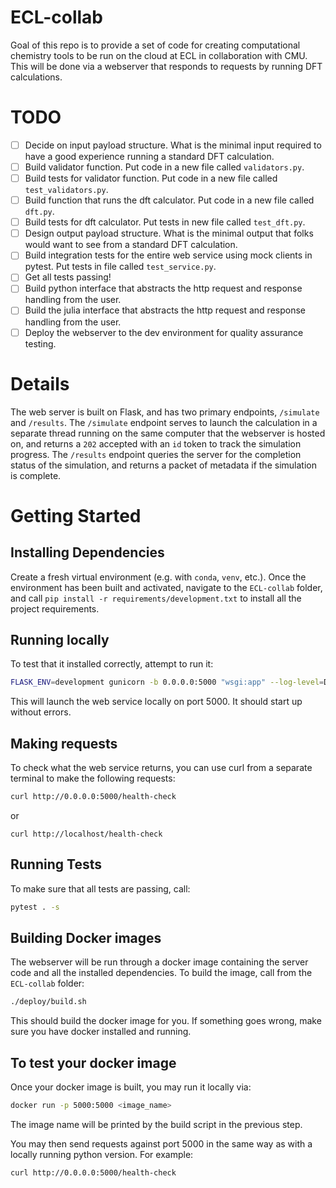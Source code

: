 # ECL-collab
Goal of this repo is to provide a set of code for creating computational chemistry tools to be run on the cloud at ECL in collaboration with CMU. This will be done via a webserver that responds to requests by running DFT calculations.

# TODO
- [ ] Decide on input payload structure. What is the minimal input required to have a good experience running a standard DFT calculation.
- [ ] Build validator function. Put code in a new file called `validators.py`.
- [ ] Build tests for validator function. Put code in a new file called `test_validators.py`.
- [ ] Build function that runs the dft calculator. Put code in a new file called `dft.py`.
- [ ] Build tests for dft calculator. Put tests in new file called `test_dft.py`.
- [ ] Design output payload structure. What is the minimal output that folks would want to see from a standard DFT calculation.
- [ ] Build integration tests for the entire web service using mock clients in pytest. Put tests in file called `test_service.py`.
- [ ] Get all tests passing!
- [ ] Build python interface that abstracts the http request and response handling from the user.
- [ ] Build the julia interface that abstracts the http request and response handling from the user.
- [ ] Deploy the webserver to the dev environment for quality assurance testing.

# Details
The web server is built on Flask, and has two primary endpoints, `/simulate` and `/results`. The `/simulate` endpoint serves to launch the calculation in a separate thread running on the same computer that the webserver is hosted on, and returns a `202` accepted with an `id` token to track the simulation progress. The `/results` endpoint queries the server for the completion status of the simulation, and returns a packet of metadata if the simulation is complete.

# Getting Started

## Installing Dependencies

Create a fresh virtual environment (e.g. with `conda`, `venv`, etc.). Once the environment has been built and activated, navigate to the `ECL-collab` folder, and call `pip install -r requirements/development.txt` to install all the project requirements.

## Running locally

To test that it installed correctly, attempt to run it:
```sh
FLASK_ENV=development gunicorn -b 0.0.0.0:5000 "wsgi:app" --log-level=DEBUG --chdir ./svc
```

This will launch the web service locally on port 5000.  It should start up without errors.

## Making requests

To check what the web service returns, you can use curl from a separate terminal to make the following
requests:

```sh
curl http://0.0.0.0:5000/health-check
```

or
```
curl http://localhost/health-check
```

## Running Tests

To make sure that all tests are passing, call:
```sh
pytest . -s
```

## Building Docker images
The webserver will be run through a docker image containing the server code and all the installed dependencies. To build the image, call from the `ECL-collab` folder:
```sh
./deploy/build.sh
```

This should build the docker image for you. If something goes wrong, make sure you have docker installed and running.

## To test your docker image

Once your docker image is built, you may run it locally via:
```sh
docker run -p 5000:5000 <image_name>
````

The image name will be printed by the build script in the previous step.

You may then send requests against port 5000 in the same way as with a locally running python version.  For example:
```sh
curl http://0.0.0.0:5000/health-check
```

